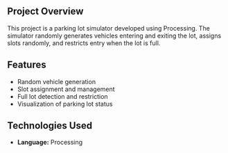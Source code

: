 ## Project Overview
This project is a parking lot simulator developed using Processing. The simulator randomly generates vehicles entering and exiting the lot, assigns slots randomly, and restricts entry when the lot is full.

## Features
- Random vehicle generation
- Slot assignment and management
- Full lot detection and restriction
- Visualization of parking lot status

## Technologies Used
- **Language:** Processing
